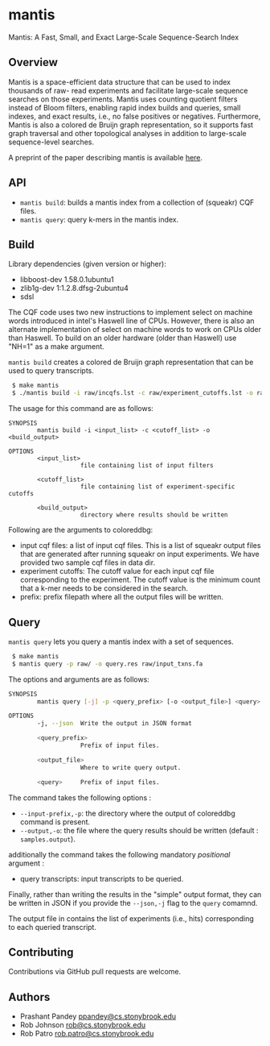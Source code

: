 # mantis
Mantis: A Fast, Small, and Exact Large-Scale Sequence-Search Index

Overview
--------

Mantis is a space-efficient data structure that can be used to index thousands of raw-
read experiments and facilitate large-scale sequence searches on those experiments. Mantis uses counting quotient
filters instead of Bloom filters, enabling rapid index builds and queries, small indexes, and exact results, i.e., no
false positives or negatives. Furthermore, Mantis is also a colored de Bruijn graph representation, so it supports fast
graph traversal and other topological analyses in addition to large-scale sequence-level searches.

A preprint of the paper describing mantis is available [here](https://www.biorxiv.org/content/biorxiv/early/2017/11/10/217372.full.pdf).

API
--------
* `mantis build`: builds a mantis index from a collection of (squeakr) CQF files.
* `mantis query`: query k-mers in the mantis index.

Build
-------

Library dependencies (given version or higher):
 - libboost-dev 1.58.0.1ubuntu1
 - zlib1g-dev 1:1.2.8.dfsg-2ubuntu4
 - sdsl

The CQF code uses two new instructions to implement select on machine words
introduced in intel's Haswell line of CPUs. However, there is also an alternate
implementation of select on machine words to work on CPUs older than Haswell.
To build on an older hardware (older than Haswell) use "NH=1" as a make argument.

`mantis build` creates a colored de Bruijn graph representation that can be used to query transcripts.

```bash
 $ make mantis
 $ ./mantis build -i raw/incqfs.lst -c raw/experiment_cutoffs.lst -o raw/
```
The usage for this command are as follows:

```
SYNOPSIS
        mantis build -i <input_list> -c <cutoff_list> -o <build_output>

OPTIONS
        <input_list>
                    file containing list of input filters

        <cutoff_list>
                    file containing list of experiment-specific cutoffs

        <build_output>
                    directory where results should be written
```

 Following are the arguments to coloreddbg:
 - input cqf files: a list of input cqf files. This is a list of squeakr output files that are generated after running squeakr on input experiments. We have provided two sample cqf files in data dir.
 - experiment cutoffs: The cutoff value for each input cqf file corresponding to the experiment. The cutoff value is the minimum count that a k-mer needs to be considered in the search.
 - prefix: prefix filepath where all the output files will be written.

Query
-------

`mantis query` lets you query a mantis index with a set of sequences.

```bash
 $ make mantis
 $ mantis query -p raw/ -o query.res raw/input_txns.fa
```

The options and arguments are as follows:

```bash
SYNOPSIS
        mantis query [-j] -p <query_prefix> [-o <output_file>] <query>

OPTIONS
        -j, --json  Write the output in JSON format

        <query_prefix>
                    Prefix of input files.

        <output_file>
                    Where to write query output.

        <query>     Prefix of input files.
```

 The command takes the following options :
 - `--input-prefix,-p`: the directory where the output of coloreddbg command is present.
 - `--output,-o`: the file where the query results should be written (default : `samples.output`).
 
 additionally the command takes the following mandatory _positional_ argument :
 - query transcripts: input transcripts to be queried.

 Finally, rather than writing the results in the "simple" output format, they can be written in JSON if you
 provide the `--json,-j` flag to the `query` comamnd.
 
The output file in contains the list of experiments (i.e., hits) corresponding to each queried transcript.

Contributing
------------
Contributions via GitHub pull requests are welcome.


Authors
-------
- Prashant Pandey <ppandey@cs.stonybrook.edu>
- Rob Johnson <rob@cs.stonybrook.edu>
- Rob Patro <rob.patro@cs.stonybrook.edu>
